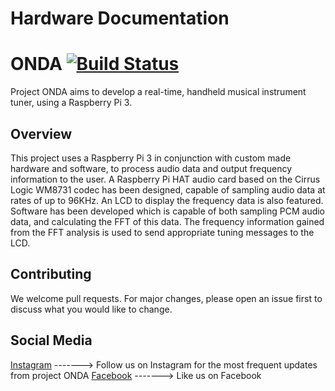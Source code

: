 # Hardware Documentation

# ONDA         [![Build Status](https://travis-ci.org/Dan-escu/ONDA.svg?branch=master)](https://travis-ci.org/Dan-escu/ONDA)
Project ONDA aims to develop a real-time, handheld musical instrument tuner, using a Raspberry Pi 3.

## Overview 
This project uses a Raspberry Pi 3 in conjunction with custom made hardware and software, to process audio data and output frequency information to the user. A Raspberry Pi HAT audio card based on the Cirrus Logic WM8731 codec has been designed, capable of sampling audio data at rates of up to 96KHz. An LCD to display the frequency data is also featured. Software has been developed which is capable of both sampling PCM audio data, and calculating the FFT of this data. The frequency information gained from the FFT analysis is used to send appropriate tuning messages to the LCD.

## Contributing
We welcome pull requests. For major changes, please open an issue first to discuss what you would like to change.

## Social Media
[Instagram](https://www.instagram.com/ondasounds/ "Instagram") -------> Follow us on Instagram for the most frequent updates from project ONDA
[Facebook](https://www.facebook.com/ondatune/) -------> Like us on Facebook
